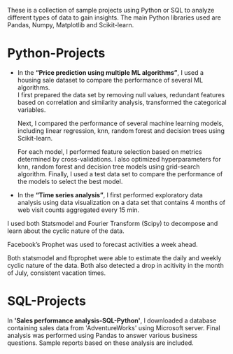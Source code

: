 These is a collection of sample projects using Python or SQL to analyze different types of data to gain insights.  The main Python libraries used are Pandas, Numpy, Matplotlib and Scikit-learn.

# Python-Projects

-	In the <b>“Price prediction using multiple ML algorithms”</b>, I used a housing sale dataset to compare the performance of several ML algorithms.  
    I first prepared the data set by removing null values, redundant features based on correlation and similarity analysis, transformed the categorical variables.  

    Next, I compared the performance of several machine learning models, including linear regression, knn, random forest and decision trees using Scikit-learn.  
    
     For each model, I performed feature selection based on metrics determined by cross-validations.  I also optimized hyperparameters for knn, random forest and decision tree models using grid-search algorithm.  Finally, I used a test data set to compare the performance of the models to select the best model.  
     
-	In the <b>“Time series analysis”</b>, I first performed exploratory data analysis using data visualization on a data set that contains 4 months of web visit counts aggregated every 15 min.  

  I used both Statsmodel and Fourier Transform (Scipy) to decompose and learn about the cyclic nature of the data.
  
  Facebook’s Prophet was used to forecast activities a week ahead.  
  
  Both statsmodel and fbprophet were able to estimate the daily and weekly cyclic nature of the data.  Both also detected a drop in acitivity in the month of July, consistent vacation times.


# SQL-Projects

In <b>'Sales performance analysis-SQL-Python'</b>, I downloaded a database containing sales data from 'AdventureWorks' using Microsoft server.  Final analysis was performed using Pandas to answer various business questions.  Sample reports based on these analysis are included.
